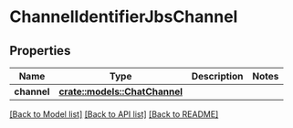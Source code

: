 # ChannelIdentifierJbsChannel

## Properties

Name | Type | Description | Notes
------------ | ------------- | ------------- | -------------
**channel** | [**crate::models::ChatChannel**](ChatChannel.md) |  | 

[[Back to Model list]](../README.md#documentation-for-models) [[Back to API list]](../README.md#documentation-for-api-endpoints) [[Back to README]](../README.md)


